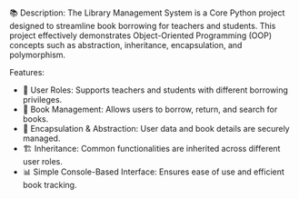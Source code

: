📚 Description:
The Library Management System is a Core Python project designed to streamline book borrowing for teachers and students. 
This project effectively demonstrates Object-Oriented Programming (OOP) concepts such as abstraction, inheritance, encapsulation, and polymorphism.

Features:
- 🏫 User Roles: Supports teachers and students with different borrowing privileges.
- 📖 Book Management: Allows users to borrow, return, and search for books.
- 🔐 Encapsulation & Abstraction: User data and book details are securely managed.
- 🏗 Inheritance: Common functionalities are inherited across different user roles.
- 📊 Simple Console-Based Interface: Ensures ease of use and efficient book tracking.

